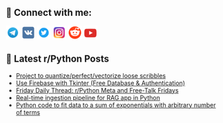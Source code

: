 ## 🔎 Connect with me:
[<img src="https://github.com/bullbesh/bullbesh/blob/main/images/Telegram.png" width="32" height="32" />](https://t.me/bullbesh)
[<img src="https://github.com/bullbesh/bullbesh/blob/main/images/VK.png" width="32" height="32" />](https://vk.com/bullbesh)
[<img src="https://github.com/bullbesh/bullbesh/blob/main/images/Twitter.png" width="32" height="32" />](https://twitter.com/bullbesh1)
[<img src="https://github.com/bullbesh/bullbesh/blob/main/images/Instagram.png" width="32" height="32" />](https://www.instagram.com/bullbesh)
[<img src="https://github.com/bullbesh/bullbesh/blob/main/images/Reddit.png" width="32" height="32" />](https://www.reddit.com/user/bullbesh)
[<img src="https://github.com/bullbesh/bullbesh/blob/main/images/YouTube.png" width="32" height="32" />](https://www.youtube.com/channel/UCtfjRs6uzgq5mfm8S06WTcg)

## 📕 Latest r/Python Posts
<!-- BLOG-POST-LIST:START -->
- [Project to quantize/perfect/vectorize loose scribbles](https://www.reddit.com/r/Python/comments/1b3s3ti/project_to_quantizeperfectvectorize_loose/)
- [Use Firebase with Tkinter &lpar;Free Database &amp; Authentication&rpar;](https://www.reddit.com/r/Python/comments/1b3mkk3/use_firebase_with_tkinter_free_database/)
- [Friday Daily Thread: r/Python Meta and Free-Talk Fridays](https://www.reddit.com/r/Python/comments/1b3frba/friday_daily_thread_rpython_meta_and_freetalk/)
- [Real-time ingestion pipeline for RAG app in Python](https://www.reddit.com/r/Python/comments/1b3dit2/realtime_ingestion_pipeline_for_rag_app_in_python/)
- [Python code to fit data to a sum of exponentials with arbitrary number of terms](https://www.reddit.com/r/Python/comments/1b3cot3/python_code_to_fit_data_to_a_sum_of_exponentials/)
<!-- BLOG-POST-LIST:END -->

